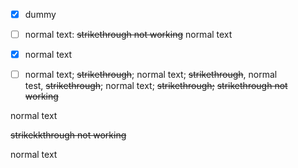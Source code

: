 - [x] dummy

- [ ] normal text: ~~strikethrough not working~~ normal text

- [x] normal text 

- [ ] normal text; ~~strikethrough~~; normal text; ~~strikethrough~~, normal test, ~~strikethrough~~; normal text; ~~strikethrough;~~ ~~strikethrough not working~~ 

normal text

~~strikekkthrough not working~~ 

normal text